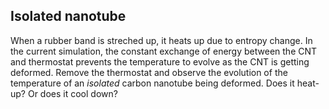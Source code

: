 
Isolated nanotube
-----------------

When a rubber band is streched up, it heats up due to entropy change. 
In the current simulation, the constant exchange of energy between the CNT and 
thermostat prevents the temperature to evolve as the CNT is getting deformed.
Remove the thermostat and observe the evolution of the temperature of an
*isolated* carbon nanotube being deformed. Does it heat-up? Or does it cool down?
